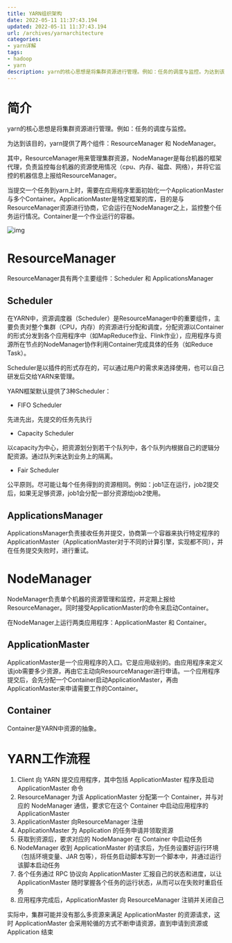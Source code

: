 ```yaml
---
title: YARN组织架构
date: 2022-05-11 11:37:43.194
updated: 2022-05-11 11:37:43.194
url: /archives/yarnarchitecture
categories: 
- yarn详解
tags: 
- hadoop
- yarn
description: yarn的核心思想是将集群资源进行管理。例如：任务的调度与监控。为达到该目的，yarn提供了两个组件：ResourceManager 和 NodeManager。其中，ResourceManager用来管理集群资源，NodeManager是每台机器的框架代理
---
```


# **简介**

<!--more-->

yarn的核心思想是将集群资源进行管理。例如：任务的调度与监控。

为达到该目的，yarn提供了两个组件：ResourceManager 和 NodeManager。



其中，ResourceManager用来管理集群资源，NodeManager是每台机器的框架代理，负责监控每台机器的资源使用情况（cpu、内存、磁盘、网络），并将它监控的机器信息上报给ResourceManager。



当提交一个任务到yarn上时，需要在应用程序里面初始化一个ApplicationMaster与多个Container。ApplicationMaster是特定框架的库，目的是与ResourceManager资源进行协商，它会运行在NodeManager之上，监控整个任务运行情况。Container是一个作业运行的容器。



![img](https://alidocs.oss-cn-zhangjiakou.aliyuncs.com/res/NybEnB2kmZbPnP13/img/5668a817-7832-4fb2-9329-1b27ac2dbb7f.png) 



# **ResourceManager**

ResourceManager具有两个主要组件：Scheduler 和 ApplicationsManager

## **Scheduler**

在YARN中，资源调度器（Scheduler）是ResourceManager中的重要组件，主要负责对整个集群（CPU，内存）的资源进行分配和调度，分配资源以Container的形式分发到各个应用程序中（如MapReduce作业、Flink作业），应用程序与资源所在节点的NodeManager协作利用Container完成具体的任务（如Reduce Task）。



Scheduler是以插件的形式存在的，可以通过用户的需求来选择使用，也可以自己研发后交给YARN来管理。

YARN框架默认提供了3种Scheduler：

- FIFO Scheduler

先进先出，先提交的任务先执行

- Capacity Scheduler

以capacity为中心，把资源划分到若干个队列中，各个队列内根据自己的逻辑分配资源。通过队列来达到业务上的隔离。

- Fair Scheduler

公平原则。尽可能让每个任务得到的资源相同。例如：job1正在运行，job2提交后，如果无足够资源，job1会分配一部分资源给job2使用。

## **ApplicationsManager**

ApplicationsManager负责接收任务并提交，协商第一个容器来执行特定程序的ApplicationMaster（ApplicationMaster对于不同的计算引擎，实现都不同），并在任务提交失败时，进行重试。





# **NodeManager**

NodeManager负责单个机器的资源管理和监控，并定期上报给ResourceManager。同时接受ApplicationMaster的命令来启动Container。

在NodeManager上运行两类应用程序：ApplicationMaster 和 Container。

## **ApplicationMaster**

ApplicationMaster是一个应用程序的入口。它是应用级别的。由应用程序来定义该job需要多少资源，再由它主动向ResourceManager进行申请。一个应用程序提交后，会先分配一个Container启动ApplicationMaster，再由ApplicationMaster来申请需要工作的Container。

## **Container**

Container是YARN中资源的抽象。



# **YARN工作流程**

1. Client 向 YARN 提交应用程序，其中包括 ApplicationMaster 程序及启动 ApplicationMaster 命令
2. ResourceManager 为该 ApplicationMaster 分配第一个 Container，并与对应的 NodeManager 通信，要求它在这个 Container 中启动应用程序的 ApplicationMaster
3. ApplicationMaster 向ResourceManager 注册
4. ApplicationMaster 为 Application 的任务申请并领取资源
5. 获取到资源后，要求对应的 NodeManager 在 Container 中启动任务
6. NodeManager 收到 ApplicationMaster 的请求后，为任务设置好运行环境（包括环境变量、JAR 包等），将任务启动脚本写到一个脚本中，并通过运行该脚本启动任务
7. 各个任务通过 RPC 协议向 ApplicationMaster 汇报自己的状态和进度，以让 ApplicationMaster 随时掌握各个任务的运行状态，从而可以在失败时重启任务
8. 应用程序完成后，ApplicationMaster 向 ResourceManager 注销并关闭自己



实际中，集群可能并没有那么多资源来满足 ApplicationMaster 的资源请求，这时 ApplicationMaster 会采用轮循的方式不断申请资源，直到申请到资源或 Application 结束